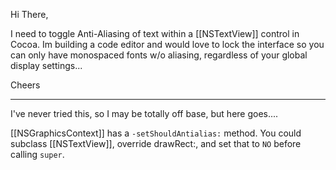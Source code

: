 
Hi There,

I need to toggle Anti-Aliasing of text within a [[NSTextView]] control in Cocoa.
Im building a code editor and would love to lock the interface so you can only have monospaced fonts w/o aliasing, regardless of your global display settings...

Cheers

----

I've never tried this, so I may be totally off base, but here goes....

[[NSGraphicsContext]] has a <code>-setShouldAntialias:</code> method. You could subclass [[NSTextView]], override drawRect:, and set that to <code>NO</code> before calling <code>super</code>.
